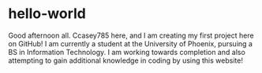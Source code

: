 # hello-world

Good afternoon all. Ccasey785 here, and I am creating my first project here on GitHub! I am currently a student at the University of Phoenix, pursuing a BS in Information Technology. 
I am working towards completion and also attempting to gain additional knowledge in coding by using this website!
